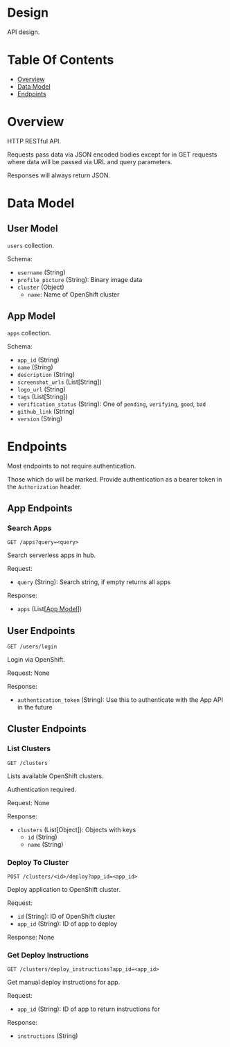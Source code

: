 # Design
API design.

# Table Of Contents
- [Overview](#overview)
- [Data Model](#data-model)
- [Endpoints](#endpoints)

# Overview
HTTP RESTful API.  

Requests pass data via JSON encoded bodies except for in GET requests where data
will be passed via URL and query parameters.

Responses will always return JSON.

# Data Model
## User Model
`users` collection.

Schema:

- `username` (String)
- `profile_picture` (String): Binary image data
- `cluster` (Object)
  - `name`: Name of OpenShift cluster
  
## App Model
`apps` collection.

Schema:

- `app_id` (String)
- `name` (String)
- `description` (String)
- `screenshot_urls` (List[String])
- `logo_url` (String)
- `tags` (List[String])
- `verification_status` (String): One of `pending`, `verifying`, `good`, `bad`
- `github_link` (String)
- `version` (String)

# Endpoints
Most endpoints to not require authentication.  

Those which do will be marked. Provide authentication as a bearer token in the
`Authorization` header.  

## App Endpoints
### Search Apps
`GET /apps?query=<query>`

Search serverless apps in hub.

Request:

- `query` (String): Search string, if empty returns all apps

Response:

- `apps` (List[[App Model](#app-model)])

## User Endpoints
`GET /users/login`

Login via OpenShift.

Request: None

Response:

- `authentication_token` (String): Use this to authenticate with the App API in
  the future

## Cluster Endpoints
### List Clusters
`GET /clusters`

Lists available OpenShift clusters.

Authentication required.

Request: None

Response:

- `clusters` (List[Object]): Objects with keys
  - `id` (String)
  - `name` (String)

### Deploy To Cluster
`POST /clusters/<id>/deploy?app_id=<app_id>`

Deploy application to OpenShift cluster.

Request:

- `id` (String): ID of OpenShift cluster
- `app_id` (String): ID of app to deploy

Response: None

### Get Deploy Instructions
`GET /clusters/deploy_instructions?app_id=<app_id>`

Get manual deploy instructions for app.

Request:

- `app_id` (String): ID of app to return instructions for

Response:

- `instructions` (String)
